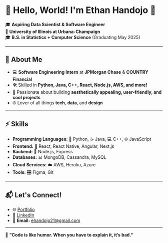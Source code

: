 # 👋 Hello, World! I'm Ethan Handojo 🌟

🎓 **Aspiring Data Scientist & Software Engineer**  
📍 **University of Illinois at Urbana-Champaign**  
🎓 **B.S. in Statistics + Computer Science** (Graduating May 2025)  

---

## 🚀 About Me
- 💻 **Software Engineering Intern** at **JPMorgan Chase** & **COUNTRY Financial**
- 🛠️ Skilled in **Python, Java, C++, React, Node.js, AWS, and more!**
- 🌟 Passionate about building **aesthetically appealing, user-friendly, and cool projects**
- 🌐 Lover of all things **tech**, **data**, and **design**

---

## ⚡ Skills
- **Programming Languages:** 🐍 Python, ☕ Java, 💻 C++, 🌐 JavaScript  
- **Frontend:** 🎨 React, React Native, Angular, Next.js  
- **Backend:** 🌟 Node.js, Express  
- **Databases:** 📊 MongoDB, Cassandra, MySQL 
- **Cloud Services:** ☁️ AWS, Heroku, Azure
- **Tools:** 🎛️ Figma, Git  

---

## 📬 Let's Connect!
- 🌐 [Portfolio](https://ethanhandojo.vercel.app/) 
- 💼 [LinkedIn](https://www.linkedin.com/in/ethan-handojo-7a49251b4/)  
- 📧 **Email:** ehandojo21@gmail.com

---

💖 **"Code is like humor. When you have to explain it, it’s bad."**  
